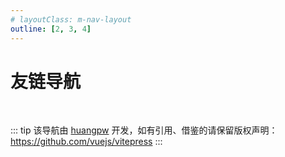```yaml
---
# layoutClass: m-nav-layout
outline: [2, 3, 4]
---
```


<script setup>

import { NAV_DATA } from './data'
</script>
<!-- <style src="./index.scss"></style> -->

# 友链导航

<MNavLinks v-for="{title, items} in NAV_DATA" :title="title" :items="items"/>

<br />

::: tip
该导航由 [huangpw](https://github.com/vuejs/vitepress) 开发，如有引用、借鉴的请保留版权声明：<https://github.com/vuejs/vitepress>
:::
